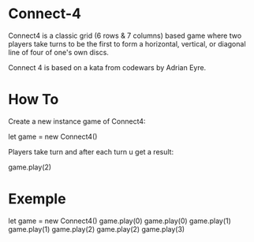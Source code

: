 # Connect-4
Connect4 is a classic grid (6 rows &amp; 7 columns) based game where two players take turns to be the first to form a horizontal, vertical, or diagonal line of four of one's own discs.

Connect 4 is based on a kata from codewars by Adrian Eyre.


# How To
Create a new instance game of Connect4:

let game = new Connect4()
  
Players take turn and after each turn u get a result:

game.play(2)

# Exemple
let game = new Connect4() game.play(0)
game.play(0)
game.play(1)
game.play(1)
game.play(2)
game.play(2)
game.play(3)
